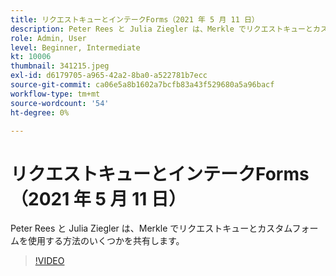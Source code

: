 ```yaml
---
title: リクエストキューとインテークForms（2021 年 5 月 11 日）
description: Peter Rees と Julia Ziegler は、Merkle でリクエストキューとカスタムフォームを使用する方法のいくつかを共有します。
role: Admin, User
level: Beginner, Intermediate
kt: 10006
thumbnail: 341215.jpeg
exl-id: d6179705-a965-42a2-8ba0-a522781b7ecc
source-git-commit: ca06e5a8b1602a7bcfb83a43f529680a5a96bacf
workflow-type: tm+mt
source-wordcount: '54'
ht-degree: 0%

---
```


# リクエストキューとインテークForms（2021 年 5 月 11 日）

Peter Rees と Julia Ziegler は、Merkle でリクエストキューとカスタムフォームを使用する方法のいくつかを共有します。

>[!VIDEO](https://video.tv.adobe.com/v/341215/?quality=12&learn=on)
